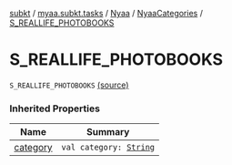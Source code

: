 [subkt](../../../index.md) / [myaa.subkt.tasks](../../index.md) / [Nyaa](../index.md) / [NyaaCategories](index.md) / [S_REALLIFE_PHOTOBOOKS](./-s_-r-e-a-l-l-i-f-e_-p-h-o-t-o-b-o-o-k-s.md)

# S_REALLIFE_PHOTOBOOKS

`S_REALLIFE_PHOTOBOOKS` [(source)](https://github.com/Myaamori/SubKt/blob/0.1.13/src/main/kotlin/myaa/subkt/tasks/tasks.kt#L804)

### Inherited Properties

| Name | Summary |
|---|---|
| [category](category.md) | `val category: `[`String`](https://kotlinlang.org/api/latest/jvm/stdlib/kotlin/-string/index.html) |
